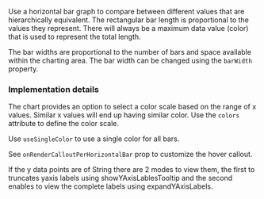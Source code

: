 <div>
  <p>
    Use a horizontal bar graph to compare between different values that are hierarchically equivalent. The
    rectangular bar length is proportional to the values they represent. There will always be a maximum data
    value (color) that is used to represent the total length.
  </p>
  <p>
    The bar widths are proportional to the number of bars and space available within the charting area. The
    bar width can be changed using the <code>barWidth</code> property.
  </p>
  <h3>Implementation details</h3>
  <p>
    The chart provides an option to select a color scale based on the range of x values. Similar x values will
    end up having similar color. Use the <code>colors</code> attribute to define the color scale.
  </p>
  <p>
    Use <code>useSingleColor</code> to use a single color for all bars.
  </p>
  <p>
    See <code>onRenderCalloutPerHorizontalBar</code> prop to customize the hover callout.
  </p>
  <p>
    If the y data points are of String there are 2 modes to view them, the first to truncates yaxis labels
    using showYAxisLablesTooltip and the second enables to view the complete labels using expandYAxisLabels.
  </p>
</div>
